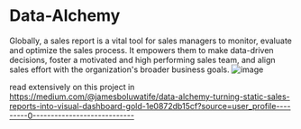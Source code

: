# Data-Alchemy

Globally, a sales report is a vital tool for sales managers to monitor, evaluate and optimize the sales process. It empowers them to make data-driven decisions, foster a motivated and high performing sales team, and align sales effort with the organization's broader business goals.
![image](https://github.com/thebolujames/Data-Alchemy/assets/123004778/83b2745a-6f2c-4dd3-b350-6be7688e16ad)


read extensively on this project in https://medium.com/@jamesboluwatife/data-alchemy-turning-static-sales-reports-into-visual-dashboard-gold-1e0872db15cf?source=user_profile---------0----------------------------
